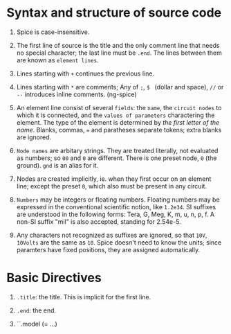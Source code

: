 Syntax and structure of source code
===================================

1. Spice is case-insensitive.

1. The first line of source is the title and the only comment line that needs
   no special character; the last line must be ``.end``. The lines between
   them are known as `element lines`.

1. Lines starting with ``+`` continues the previous line.

1. Lines starting with ``*`` are comments; Any of ``;``, ``$ `` (dollar and
   space), ``//`` or ``--`` introduces inline comments. (ng-spice)

1. An element line consist of several `fields`: the `name`, the `circuit
   nodes` to which it is connected, and the `values of parameters`
   charactering the element. The type of the element is determined by *the
   first letter of the name*.  Blanks, commas, ``=`` and paratheses separate
   tokens; extra blanks are ignored.

1. `Node names` are arbitary strings. They are treated literally, not
   evaluated as numbers; so ``00`` and ``0`` are different. There is one
   preset node, ``0`` (the ground). ``gnd`` is an alias for it.

1. Nodes are created implicitly, ie. when they first occur on an element line;
   except the preset ``0``, which also must be present in any circuit.

1. `Numbers` may be integers or floating numbers. Floating numbers may be
   expressed in the conventional scientific notion, like ``1.2e34``. SI
   suffixes are understood in the following forms: Tera, G, Meg, K, m, u, n,
   p, f. A non-SI suffix "mil" is also accepted, standing for 2.54e-5.

1. Any characters not recognized as suffixes are ignored, so that ``10V``,
   ``10Volts`` are the same as ``10``. Spice doesn't need to know the units;
   since paramters have fixed positions, they are assigned automatically.

Basic Directives
================

1. ``.title``: the title. This is implicit for the first line.

1. ``.end``: the end.

1. ``.model <name> <type> (<pname1>=<pval1> ...)

